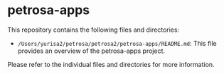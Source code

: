 # petrosa-apps

This repository contains the following files and directories:

- `/Users/yurisa2/petrosa/petrosa2/petrosa-apps/README.md`: This file provides an overview of the petrosa-apps project.

Please refer to the individual files and directories for more information.